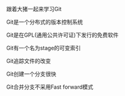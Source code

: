 跟着大猪一起来学习Git

Git是一个分布式的版本控制系统

Git是在GPL(通用公共许可证)下发行的免费软件

Git有一个名为stage的可变索引

Git追踪文件的改变

Git创建一个分支很快

Git合并分支不采用Fast forward模式